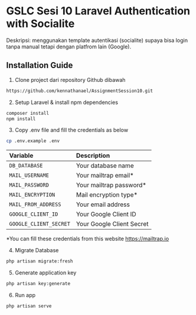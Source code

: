 # GSLC Sesi 10 Laravel Authentication with Socialite
Deskripsi: menggunakan template autentikasi (socialite) supaya bisa login tanpa manual tetapi dengan platfrom lain (Google).

## Installation Guide
1. Clone project dari repository Github dibawah
```sh
https://github.com/kennathanael/AssignmentSession10.git
```

2. Setup Laravel & install npm dependencies
```sh
composer install
npm install
```

3. Copy .env file and fill the credentials as below
```sh
cp .env.example .env
```

| Variable | Description |
| :--- | :--- |
| `DB_DATABASE` | Your database name |
| `MAIL_USERNAME` | Your mailtrap email* |
| `MAIL_PASSWORD` | Your mailtrap password* |
| `MAIL_ENCRYPTION` | Mail encryption type* |
| `MAIL_FROM_ADDRESS` | Your email address |
| `GOOGLE_CLIENT_ID` | Your Google Client ID |
| `GOOGLE_CLIENT_SECRET` | Your Google Client Secret |
*You can fill these credentials from this website https://mailtrap.io

4. Migrate Database
 ```sh
php artisan migrate:fresh
```

5. Generate application key
 ```sh
php artisan key:generate
```

6. Run app
```sh
php artisan serve
```
